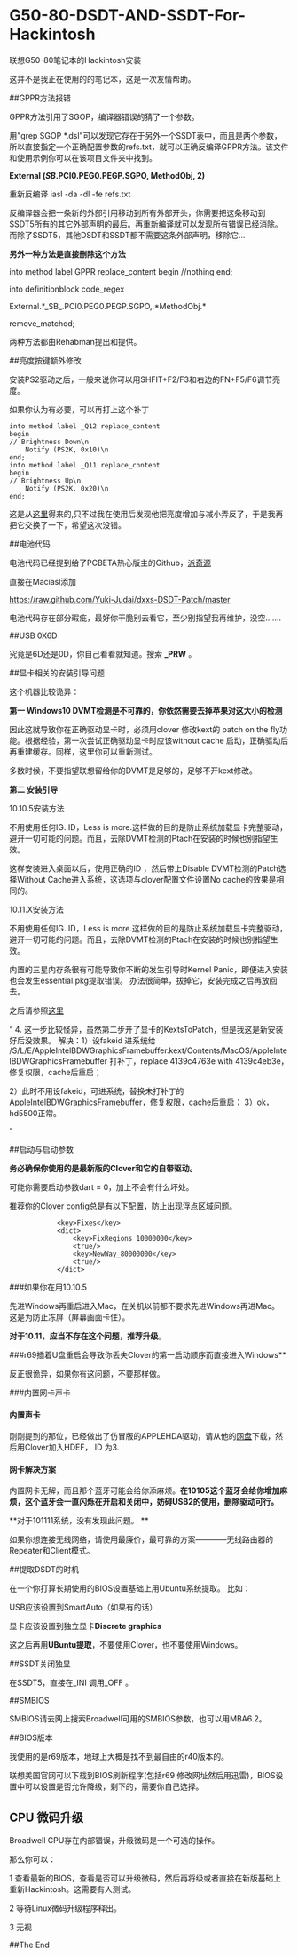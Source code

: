 # G50-80-DSDT-AND-SSDT-For-Hackintosh
联想G50-80笔记本的Hackintosh安装 

这并不是我正在使用的的笔记本，这是一次友情帮助。

##GPPR方法报错


GPPR方法引用了SGOP，编译器错误的猜了一个参数。

用"grep SGOP *.dsl"可以发现它存在于另外一个SSDT表中，而且是两个参数，所以直接指定一个正确配置参数的refs.txt，就可以正确反编译GPPR方法。该文件和使用示例你可以在该项目文件夹中找到。


**External (_SB_.PCI0.PEG0.PEGP.SGPO, MethodObj, 2)**

重新反编译
iasl -da -dl -fe refs.txt


反编译器会把一条新的外部引用移动到所有外部开头，你需要把这条移动到SSDT5所有的其它外部声明的最后。再重新编译就可以发现所有错误已经消除。而除了SSDT5，其他DSDT和SSDT都不需要这条外部声明，移除它...



**另外一种方法是直接删除这个方法**


into method label GPPR replace_content begin //nothing end;

into definitionblock code_regex

External.\*\_SB_\.PCI0\.PEG0\.PEGP\.SGPO,.\*MethodObj.* 

remove_matched;

两种方法都由Rehabman提出和提供。

##亮度按键额外修改

安装PS2驱动之后，一般来说你可以用SHFIT+F2/F3和右边的FN+F5/F6调节亮度。

如果你认为有必要，可以再打上这个补丁


```
into method label _Q12 replace_content
begin
// Brightness Down\n
    Notify (PS2K, 0x10)\n
end;
into method label _Q11 replace_content
begin
// Brightness Up\n
    Notify (PS2K, 0x20)\n
end;
```

这是从[这里](http://www.tonymacx86.com/el-capitan-laptop-guides/171080-guide-lenovo-g50-80-el-capitan.html)得来的,只不过我在使用后发现他把亮度增加与减小弄反了，于是我再把它交换了一下，希望这次没错。

##电池代码

电池代码已经提到给了PCBETA热心版主的Github，[派奇源](https://github.com/Yuki-Judai/dxxs-DSDT-Patch)

直接在Maciasl添加

https://raw.github.com/Yuki-Judai/dxxs-DSDT-Patch/master

电池代码存在部分瑕疵，最好你干脆别去看它，至少别指望我再维护，没空.......

##USB  0X6D 

究竟是6D还是0D，你自己看看就知道。搜索 **_PRW** 。


##显卡相关的安装引导问题

这个机器比较诡异：

**第一 Windows10 DVMT检测是不可靠的，你依然需要去掉苹果对这大小的检测**


因此这就导致你在正确驱动显卡时，必须用clover 修改kext的 patch on the fly功能。根据经验，第一次尝试正确驱动显卡时应该without cache 启动，正确驱动后再重建缓存。同样，这里你可以重新测试。


多数时候，不要指望联想留给你的DVMT是足够的，足够不开kext修改。



**第二 安装引导**


10.10.5安装方法

不用使用任何IG..ID，Less is more.这样做的目的是防止系统加载显卡完整驱动，避开一切可能的问题。而且，去除DVMT检测的Ptach在安装的时候也别指望生效。

这样安装进入桌面以后，使用正确的ID ，然后带上Disable DVMT检测的Patch选择Without Cache进入系统，这选项与clover配置文件设置No cache的效果是相同的。

10.11.X安装方法


不用使用任何IG..ID，Less is more.这样做的目的是防止系统加载显卡完整驱动，避开一切可能的问题。而且，去除DVMT检测的Ptach在安装的时候也别指望生效。

内置的三星内存条很有可能导致你不断的发生引导时Kernel Panic，即便进入安装也会发生essential.pkg提取错误。
办法很简单，拔掉它，安装完成之后再放回去。

之后请参照[这里](http://bbs.pcbeta.com/viewthread-1653407-1-1.html)

“
4. 这一步比较怪异，虽然第二步开了显卡的KextsToPatch，但是我这是新安装好后没效果。
解决：1）设fakeid 进系统给 /S/L/E/AppleIntelBDWGraphicsFramebuffer.kext/Contents/MacOS/AppleIntelBDWGraphicsFramebuffer 打补丁，replace 4139c4763e with 4139c4eb3e，修复权限，cache后重启； 

2）此时不用设fakeid，可进系统，替换未打补丁的AppleIntelBDWGraphicsFramebuffer，修复权限，cache后重启；
3）ok，hd5500正常。

”




##启动与启动参数


**务必确保你使用的是最新版的Clover和它的自带驱动。**


可能你需要启动参数dart = 0，加上不会有什么坏处。

推荐你的Clover config总是有以下配置，防止出现浮点区域问题。

```
			<key>Fixes</key>
			<dict>
				<key>FixRegions_10000000</key>
				<true/>
				<key>NewWay_80000000</key>
				<true/>
			</dict>
```


###如果你在用10.10.5

先进Windows再重启进入Mac，在关机以前都不要求先进Windows再进Mac。
这是为防止冻屏（屏幕画面卡住）。

**对于10.11，应当不存在这个问题，推荐升级**。


###r69插着U盘重启会导致你丢失Clover的第一启动顺序而直接进入Windows**

反正很诡异，如果你有这问题，不要那样做。

###内置网卡声卡


#### 内置声卡

刚刚提到的那位，已经做出了仿冒版的APPLEHDA驱动，请从他的[网盘](https://drive.google.com/folderview?id=0B6ILTCnRuKXtfktxS0VucXFmT0lLMDVPSXV5Y2hHU01SU244U1VMbUhlRjJfZEF2UEt3cnc&usp=sharing)下载，然后用Clover加入HDEF， ID 为3.




#### 网卡解决方案


内置网卡无解，而且那个蓝牙可能会给你添麻烦。**在10105这个蓝牙会给你增加麻烦，这个蓝牙会一直闪烁在开启和关闭中，妨碍USB2的使用，删除驱动可行。**

**对于101111系统，没有发现此问题。
**

如果你想连接无线网络，请使用最廉价，最可靠的方案————无线路由器的Repeater和Client模式。

##提取DSDT的时机



在一个你打算长期使用的BIOS设置基础上用Ubuntu系统提取。
比如：

USB应该设置到SmartAuto（如果有的话）

显卡应该设置到独立显卡**Discrete graphics**

这之后再用**UBuntu提取**，不要使用Clover，也不要使用Windows。


##SSDT关闭独显

在SSDT5，直接在_INI 调用_OFF 。



##SMBIOS
 

SMBIOS请去网上搜索Broadwell可用的SMBIOS参数，也可以用MBA6.2。

##BIOS版本

我使用的是r69版本，地球上大概是找不到最自由的r40版本的。

联想美国官网可以下载到BIOS刷新程序(包括r69 修改网址然后用迅雷)，BIOS设置中可以设置是否允许降级，剩下的，需要你自己选择。

## CPU 微码升级

Broadwell CPU存在内部错误，升级微码是一个可选的操作。

那么你可以：

1 查看最新的BIOS，查看是否可以升级微码，然后再将级或者直接在新版基础上重新Hackintosh。这需要有人测试。

2 等待Linux微码升级程序释出。

3 无视


##The End



